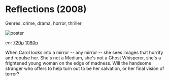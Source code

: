 # Reflections (2008)

Genres: crime, drama, horror, thriller

![poster](http://image.tmdb.org/t/p/w500/iieLLJyyAomyWVqLIXm48A5gOJi.jpg)

en:
  [720p](magnet:?xt=urn:btih:5d45bcaecae68bc2bc613f7438d2adf0f3307c71&dn=Reflections+%282008%29+720p+BrRip+x264+-+YIFY&tr=udp%3A%2F%2Ftracker.openbittorrent.com%3A80%2Fannounce&tr=udp%3A%2F%2Fglotorrents.pw%3A6969%2Fannounce&tr=udp%3A%2F%2Ftracker.openbittorrent.com%3A80%2Fannounce&tr=udp%3A%2F%2Ftracker.opentrackr.org%3A1337%2Fannounce&tr=udp%3A%2F%2Fzer0day.to%3A1337%2Fannounce&tr=udp%3A%2F%2Ftracker.coppersurfer.tk%3A6969%2Fannounce)
  [1080p](magnet:?xt=urn:btih:91b4b09c217acb3565fc8e0a3b944715edf90d09&dn=Reflections+%282008%29+1080p+BrRip+x264+-+YIFY&tr=udp%3A%2F%2Ftracker.openbittorrent.com%3A80%2Fannounce&tr=udp%3A%2F%2Fglotorrents.pw%3A6969%2Fannounce&tr=udp%3A%2F%2Ftracker.openbittorrent.com%3A80%2Fannounce&tr=udp%3A%2F%2Ftracker.opentrackr.org%3A1337%2Fannounce&tr=udp%3A%2F%2Fzer0day.to%3A1337%2Fannounce&tr=udp%3A%2F%2Ftracker.coppersurfer.tk%3A6969%2Fannounce)
  


When Carol looks into a mirror -- any mirror -- she sees images that horrify and repulse her. She's not a Medium, she's not a Ghost Whisperer, she's a frightened young woman on the edge of madness. Will the handsome stranger who offers to help turn out to be her salvation, or her final vision of terror?